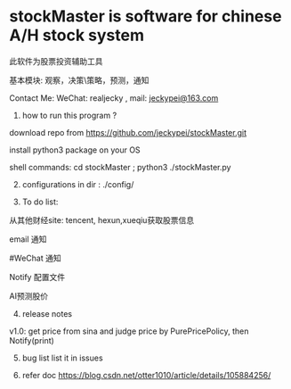 # stockMaster is software for chinese A/H stock system
此软件为股票投资辅助工具 

基本模块:  观察，决策\策略，预测，通知

Contact Me: WeChat: realjecky , mail: jeckypei@163.com
  

1. how to run this program ?

  download repo from https://github.com/jeckypei/stockMaster.git
  
  install python3 package on your OS
  
  shell commands: cd stockMaster ; python3 ./stockMaster.py

2. configurations 
  in dir : ./config/
  
3. To do list: 
 
 从其他财经site: tencent, hexun,xueqiu获取股票信息
 
 email 通知
 
 #WeChat 通知
 
 Notify 配置文件 
 
 AI预测股价
 
 
4. release notes

  v1.0:
    get price from sina and judge price by PurePricePolicy, then Notify(print)

5. bug list
  list it in issues 
  
6. refer doc
https://blog.csdn.net/otter1010/article/details/105884256/



